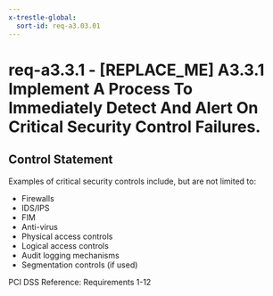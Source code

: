 ```yaml
---
x-trestle-global:
  sort-id: req-a3.03.01
---
```


# req-a3.3.1 - \[REPLACE_ME\] A3.3.1 Implement A Process To Immediately Detect And Alert On Critical Security Control Failures.

## Control Statement

Examples of critical security controls include, but are not
limited to:

* Firewalls
* IDS/IPS
* FIM
* Anti-virus
* Physical access controls
* Logical access controls
* Audit logging mechanisms
* Segmentation controls (if used)

PCI DSS Reference: Requirements 1-12
